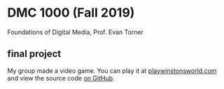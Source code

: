 # DMC 1000 (Fall 2019)
Foundations of Digital Media, Prof. Evan Torner

## final project
My group made a video game. You can play it at [playwinstonsworld.com](https://www.playwinstonsworld.com) and view the source code [on GitHub](https://github.com/oxguy3/winstons-world).
